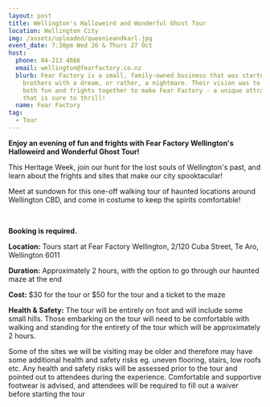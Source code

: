 ```yaml
---
layout: post
title: Wellington's Halloweird and Wonderful Ghost Tour
location: Wellington City
img: /assets/uploaded/queenieandkarl.jpg
event_date: 7:30pm Wed 26 & Thurs 27 Oct
host:
  phone: 04-213 4666
  email: wellington@fearfactory.co.nz
  blurb: Fear Factory is a small, family-owned business that was started by two
    brothers with a dream, or rather, a nightmare. Their vision was to bring
    both fun and frights together to make Fear Factory - a unique attraction
    that is sure to thrill!
  name: Fear Factory
tag:
  - Tour
---
```

**Enjoy an evening of fun and frights with Fear Factory Wellington's Halloweird and Wonderful Ghost Tour!** 

This Heritage Week, join our hunt for the lost souls of Wellington's past, and learn about the frights and sites that make our city spooktacular! 

Meet at sundown for this one-off walking tour of haunted locations around Wellington CBD, and come in costume to keep the spirits comfortable!

<br>

**Booking is required.** 

**Location:** Tours start at Fear Factory Wellington, 2/120 Cuba Street, Te Aro, Wellington 6011

**Duration:** Approximately 2 hours, with the option to go through our haunted maze at the end

**Cost:** $30 for the tour or $50 for the tour and a ticket to the maze

**Health & Safety:** The tour will be entirely on foot and will include some small hills. Those embarking on the tour will need to be comfortable with walking and standing for the entirety of the tour which will be approximately 2 hours. 

Some of the sites we will be visiting may be older and therefore may have some additional health and safety risks eg. uneven flooring, stairs, low roofs etc. Any health and safety risks will be assessed prior to the tour and pointed out to attendees during the experience. Comfortable and supportive footwear is advised, and attendees will be required to fill out a waiver before starting the tour